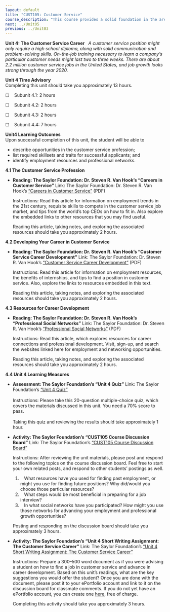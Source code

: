 ```yaml
---
layout: default
title: "CUST105: Customer Service"
course_description: "This course provides a solid foundation in the areas of computer skills, business communications, and best practices in customer service."
next: ../Unit05
previous: ../Unit03
---
```

**Unit 4: The Customer Service Career** <span id="4"></span> 
*A customer service position might only require a high school diploma,
along with solid communication and problem-solving skills. On-the-job
training necessary to learn a company’s particular customer needs might
last two to three weeks. There are about 2.2 million customer service
jobs in the United States, and job growth looks strong through the year
2020.*

**Unit 4 Time Advisory**  
Completing this unit should take you approximately 13 hours.  
  
 ☐    Subunit 4.1: 2 hours  
  
 ☐    Subunit 4.2: 2 hours  
  
 ☐    Subunit 4.3: 2 hours  
  
 ☐    Subunit 4.4: 7 hours

**Unit4 Learning Outcomes**  
Upon successful completion of this unit, the student will be able to
-   describe opportunities in the customer service profession;
-   list required skillsets and traits for successful applicants; and
-   identify employment resources and professional networks.

**4.1 The Customer Service Profession** <span id="4.1"></span> 
-   **Reading: The Saylor Foundation: Dr. Steven R. Van Hook’s “Careers
    in Customer Service”**
    Link: The Saylor Foundation: Dr. Steven R. Van Hook’s [“Careers in
    Customer
    Service”](http://www.saylor.org/site/wp-content/uploads/2013/03/CUST105-4.1-Careers-FINAL.pdf)
    (PDF)  
      
     Instructions: Read this article for information on employment
    trends in the 21st century, requisite skills to compete in the
    customer service job market, and tips from the world’s top CEOs on
    how to fit in. Also explore the embedded links to other resources
    that you may find useful.  
      
     Reading this article, taking notes, and exploring the associated
    resources should take you approximately 2 hours.

**4.2 Developing Your Career in Customer Service** <span
id="4.2"></span> 
-   **Reading: The Saylor Foundation: Dr. Steven R. Van Hook’s “Customer
    Service Career Development”**
    Link: The Saylor Foundation: Dr. Steven R. Van Hook’s [“Customer
    Service Career
    Development”](http://www.saylor.org/site/wp-content/uploads/2013/03/CUST105-4.2-CareerDevelopment-FINAL.pdf)
    (PDF)  
      
     Instructions: Read this article for information on employment
    resources, the benefits of internships, and tips to find a position
    in customer service. Also, explore the links to resources embedded
    in this text.  
      
     Reading this article, taking notes, and exploring the associated
    resources should take you approximately 2 hours.

**4.3 Resources for Career Development** <span id="4.3"></span> 
-   **Reading: The Saylor Foundation: Dr. Steven R. Van Hook’s
    “Professional Social Networks”**
    Link: The Saylor Foundation: Dr. Steven R. Van Hook’s [“Professional
    Social
    Networks”](http://www.saylor.org/site/wp-content/uploads/2013/03/CUST105-4.3-Networks-FINAL.pdf)
    (PDF)  
      
     Instructions: Read this article, which explores resources for
    career connections and professional development. Visit, sign-up, and
    search the websites linked here for employment and networking
    opportunities.  
      
     Reading this article, taking notes, and exploring the associated
    resources should take you approximately 2 hours.

**4.4 Unit 4 Learning Measures** <span id="4.4"></span> 
-   **Assessment: The Saylor Foundation’s “Unit 4 Quiz”**
    Link: The Saylor Foundation’s [“Unit 4
    Quiz”](http://school.saylor.org/mod/quiz/view.php?id=1297)  
        
     Instructions: Please take this 20-question multiple-choice quiz,
    which covers the materials discussed in this unit. You need a 70%
    score to pass.  
        
     Taking this quiz and reviewing the results should take
    approximately 1  hour.

-   **Activity: The Saylor Foundation’s “CUST105 Course Discussion
    Board”**
    Link: The Saylor Foundation’s [“CUST105 Course Discussion
    Board”](http://forums.saylor.org/forum/certification/cust105/)  
      
     Instructions: After reviewing the unit materials, please post and
    respond to the following topics on the course discussion board. Feel
    free to start your own related posts, and respond to other students’
    postings as well.  
      
     1.    What resources have you used for finding past employment, or
    might you use for finding future positions? Why did/would you choose
    those particular resources?               
     2.    What steps would be most beneficial in preparing for a job
    interview?  
     3.    In what social networks have you participated? How might you
    use those networks for advancing your employment and professional
    growth opportunities?  
      
     Posting and responding on the discussion board should take you
    approximately 3 hours.

-   **Activity: The Saylor Foundation’s “Unit 4 Short Writing
    Assignment: The Customer Service Career”**
    Link: The Saylor Foundation’s [“Unit 4 Short Writing Assignment: The
    Customer Service
    Career”](http://forums.saylor.org/forum/certification/cust105/)  
      
     Instructions: Prepare a 300–500 word document as if you were
    advising a student on how to find a job in customer service and
    advance in career development. Based on this unit’s readings, what
    are the key suggestions you would offer the student? Once you are
    done with the document, please post it to your ePortfolio account
    and link to it on the discussion board for classmate comments. If
    you do not yet have an ePortfolio account, you can create one
    [here](http://eportfolio.saylor.org/), free of charge.  
      
     Completing this activity should take you approximately 3 hours.


